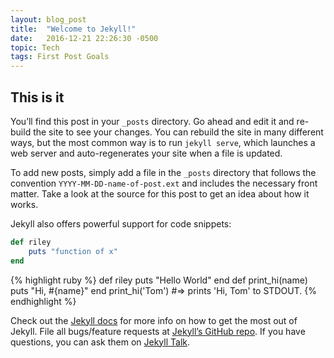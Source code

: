 ```yaml
---
layout: blog_post
title:  "Welcome to Jekyll!"
date:   2016-12-21 22:26:30 -0500
topic: Tech
tags: First Post Goals
---
```

## This is it 
You’ll find this post in your `_posts` directory. Go ahead and edit it and re-build the site to see your changes. You can rebuild the site in many different ways, but the most common way is to run `jekyll serve`, which launches a web server and auto-regenerates your site when a file is updated.

To add new posts, simply add a file in the `_posts` directory that follows the convention `YYYY-MM-DD-name-of-post.ext` and includes the necessary front matter. Take a look at the source for this post to get an idea about how it works.

Jekyll also offers powerful support for code snippets:
```ruby
def riley
	puts "function of x"
end 

```

{% highlight ruby %}
def riley
	puts "Hello World"
end 
def print_hi(name)
  puts "Hi, #{name}"
end
print_hi('Tom')
#=> prints 'Hi, Tom' to STDOUT.
{% endhighlight %}



Check out the [Jekyll docs][jekyll-docs] for more info on how to get the most out of Jekyll. File all bugs/feature requests at [Jekyll’s GitHub repo][jekyll-gh]. If you have questions, you can ask them on [Jekyll Talk][jekyll-talk].

[jekyll-docs]: http://jekyllrb.com/docs/home
[jekyll-gh]:   https://github.com/jekyll/jekyll
[jekyll-talk]: https://talk.jekyllrb.com/

